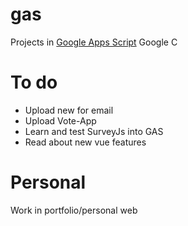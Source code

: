 # gas
Projects in [Google Apps Script](https://developers.google.com/apps-script)
Google C

# To do 
- Upload new <body> for email
- Upload Vote-App
- Learn and test SurveyJs into GAS
- Read about new vue features
  
 # Personal
  
  Work in portfolio/personal web
